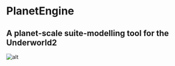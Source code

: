 # PlanetEngine
## A planet-scale suite-modelling tool for the Underworld2

![alt](https://github.com/rsbyrne/demonstration/blob/master/MS98_demo/episodic/fig.gif)

